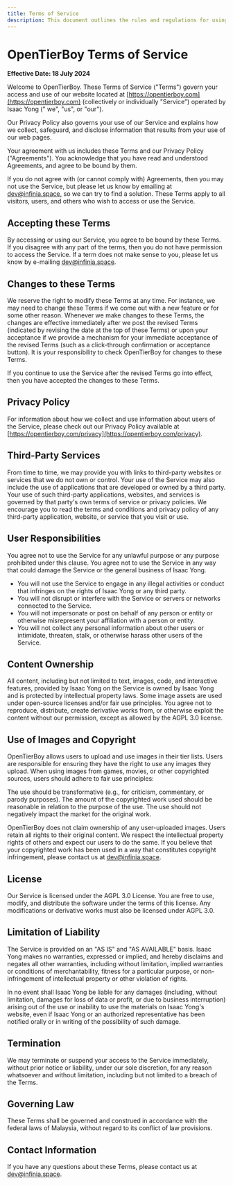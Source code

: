 ```yaml
---
title: Terms of Service
description: This document outlines the rules and regulations for using OpenTierBoy. By accessing our service, you agree to abide by these terms.
---
```


# OpenTierBoy Terms of Service

**Effective Date: 18 July 2024**

Welcome to OpenTierBoy. These Terms of Service ("Terms") govern your access and use of our website located
at [https://opentierboy.com](https://opentierboy.com) (collectively or individually "Service") operated by Isaac Yong ("
we", "us", or "our").

Our Privacy Policy also governs your use of our Service and explains how we collect, safeguard, and disclose information
that results from your use of our web pages.

Your agreement with us includes these Terms and our Privacy Policy ("Agreements"). You acknowledge that you have read
and understood Agreements, and agree to be bound by them.

If you do not agree with (or cannot comply with) Agreements, then you may not use the Service, but please let us know by
emailing at [dev@infinia.space,](mailto:dev@infinia.space) so we can try to find a solution. These Terms apply to all
visitors, users, and others
who wish to access or use the Service.

## Accepting these Terms

By accessing or using our Service, you agree to be bound by these Terms. If you disagree with any part of the terms,
then you do not have permission to access the Service. If a term does not make sense to you, please let us know by
e-mailing [dev@infinia.space](mailto:dev@infinia.space).

## Changes to these Terms

We reserve the right to modify these Terms at any time. For instance, we may need to change these Terms if we come out
with a new feature or for some other reason. Whenever we make changes to these Terms, the changes are
effective immediately after we post the revised Terms (indicated by revising the date at the top of these Terms) or
upon your acceptance if we provide a mechanism for your immediate acceptance of the revised Terms (such as a
click-through confirmation or acceptance button). It is your responsibility to check OpenTierBoy for changes to these
Terms.

If you continue to use the Service after the revised Terms go into effect, then you have accepted the changes to these
Terms.

## Privacy Policy

For information about how we collect and use information about users of the Service, please check out our Privacy Policy
available at [https://opentierboy.com/privacy](https://opentierboy.com/privacy).

## Third-Party Services

From time to time, we may provide you with links to third-party websites or services that we do not own or control. Your
use of the Service may also include the use of applications that are developed or owned by a third party. Your use of
such third-party applications, websites, and services is governed by that party's own terms of service or privacy
policies. We encourage you to read the terms and conditions and privacy policy of any third-party application, website,
or service that you visit or use.

## User Responsibilities

You agree not to use the Service for any unlawful purpose or any purpose prohibited under this clause. You agree not to
use the Service in any way that could damage the Service or the general business of Isaac Yong.

- You will not use the Service to engage in any illegal activities or conduct that infringes on the rights of Isaac Yong
  or any third party.
- You will not disrupt or interfere with the Service or servers or networks connected to the Service.
- You will not impersonate or post on behalf of any person or entity or otherwise misrepresent your affiliation with a
  person or entity.
- You will not collect any personal information about other users or intimidate, threaten, stalk, or otherwise harass
  other users of the Service.

## Content Ownership

All content, including but not limited to text, images, code, and interactive features, provided by Isaac Yong on the
Service is owned by Isaac Yong and is protected by intellectual property laws. Some image assets are used under
open-source licenses and/or fair use principles. You agree not to reproduce, distribute, create derivative works from,
or otherwise exploit the content without our permission, except as allowed by the AGPL 3.0 license.

## Use of Images and Copyright

OpenTierBoy allows users to upload and use images in their tier lists. Users are responsible for ensuring they have the
right to use any images they upload. When using images from games, movies, or other copyrighted sources, users should
adhere to fair use principles:

The use should be transformative (e.g., for criticism, commentary, or parody purposes).
The amount of the copyrighted work used should be reasonable in relation to the purpose of the use.
The use should not negatively impact the market for the original work.

OpenTierBoy does not claim ownership of any user-uploaded images. Users retain all rights to their original content.
We respect the intellectual property rights of others and expect our users to do the same. If you believe that your
copyrighted work has been used in a way that constitutes copyright infringement, please contact us
at [dev@infinia.space](mailto:dev@infinia.space).

## License

Our Service is licensed under the AGPL 3.0 License. You are free to use, modify, and distribute the software under the
terms of this license. Any modifications or derivative works must also be licensed under AGPL 3.0.

## Limitation of Liability

The Service is provided on an "AS IS" and "AS AVAILABLE" basis. Isaac Yong makes no warranties, expressed or implied,
and hereby disclaims and negates all other warranties, including without limitation, implied warranties or conditions of
merchantability, fitness for a particular purpose, or non-infringement of intellectual property or other violation of
rights.

In no event shall Isaac Yong be liable for any damages (including, without limitation, damages for loss of data or
profit, or due to business interruption) arising out of the use or inability to use the materials on Isaac Yong's
website, even if Isaac Yong or an authorized representative has been notified orally or in writing of the possibility of
such damage.

## Termination

We may terminate or suspend your access to the Service immediately, without prior notice or liability, under our sole
discretion, for any reason whatsoever and without limitation, including but not limited to a breach of the Terms.

## Governing Law

These Terms shall be governed and construed in accordance with the federal laws of Malaysia, without regard to its
conflict of law provisions.

## Contact Information

If you have any questions about these Terms, please contact us at [dev@infinia.space](mailto:dev@infinia.space).
